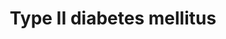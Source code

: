 ---
annotations:
- type: Disease Ontology
  value: hyperglycemia
- type: Pathway Ontology
  value: type 2 diabetes mellitus pathway
- type: Cell Type Ontology
  value: type B pancreatic cell
- type: Disease Ontology
  value: type 2 diabetes mellitus
authors:
- Mkutmon
- MaintBot
description: Insulin resistance is strongly associated with type II diabetes. "Diabetogenic"
  factors including FFA, TNFalpha and cellular stress induce insulin resistance through
  inhibition of IRS1 functions. Serine/threonine phosphorylation, interaction with
  SOCS, regulation of the expression, modification of the cellular localization, and
  degradation represent the molecular mechanisms stimulated by them. Various kinases
  (ERK, JNK, IKKbeta, PKCzeta, PKCtheta and mTOR) are involved in this process.  The
  development of type II diabetes requires impaired beta-cell function. Chronic hyperglycemia
  has been shown to induce multiple defects in beta-cells. Hyperglycemia has been
  proposed to lead to large amounts of reactive oxygen species (ROS) in beta-cells,
  with subsequent damage to cellular components including PDX-1. Loss of PDX-1, a
  critical regulator of insulin promoter activity, has also been proposed as an important
  mechanism leading to beta-cell dysfunction.   Although there is little doubt as
  to the importance of genetic factors in type II diabetes, genetic analysis is difficult
  due to complex interaction among multiple susceptibility genes and between genetic
  and environmental factors. Genetic studies have therefore given very diverse results.
  Kir6.2 and IRS are two of the candidate genes. It is known that Kir6.2 and IRS play
  central roles in insulin secretion and insulin signal transmission, respectively.
last-edited: 2019-08-16
organisms:
- Bos taurus
redirect_from:
- /index.php/Pathway:WP3117
- /instance/WP3117
schema-jsonld:
- '@context': https://schema.org/
  '@id': https://wikipathways.github.io/pathways/WP3117.html
  '@type': Dataset
  creator:
    '@type': Organization
    name: WikiPathways
  description: Insulin resistance is strongly associated with type II diabetes. "Diabetogenic"
    factors including FFA, TNFalpha and cellular stress induce insulin resistance
    through inhibition of IRS1 functions. Serine/threonine phosphorylation, interaction
    with SOCS, regulation of the expression, modification of the cellular localization,
    and degradation represent the molecular mechanisms stimulated by them. Various
    kinases (ERK, JNK, IKKbeta, PKCzeta, PKCtheta and mTOR) are involved in this process.  The
    development of type II diabetes requires impaired beta-cell function. Chronic
    hyperglycemia has been shown to induce multiple defects in beta-cells. Hyperglycemia
    has been proposed to lead to large amounts of reactive oxygen species (ROS) in
    beta-cells, with subsequent damage to cellular components including PDX-1. Loss
    of PDX-1, a critical regulator of insulin promoter activity, has also been proposed
    as an important mechanism leading to beta-cell dysfunction.   Although there is
    little doubt as to the importance of genetic factors in type II diabetes, genetic
    analysis is difficult due to complex interaction among multiple susceptibility
    genes and between genetic and environmental factors. Genetic studies have therefore
    given very diverse results. Kir6.2 and IRS are two of the candidate genes. It
    is known that Kir6.2 and IRS play central roles in insulin secretion and insulin
    signal transmission, respectively.
  keywords:
  - ATP
  - KCNJ11
  - ADIPOQ
  - IKBKB
  - Glucose
  - GK
  - Ca2+
  - SLC2A4
  - Apoptosis
  - SOCS4
  - PRKCZ
  - IRS1
  - CACNA1A
  - PDX1
  - PRKCD
  - MAFA
  - IR-A
  - MAPK8
  - TNF
  - MTOR
  - Pyruvate
  - INS
  - MAPK1
  - SLC2A2
  - PIK3R5
  - PHKA2
  - SURF1
  license: CC0
  name: Type II diabetes mellitus
seo: CreativeWork
title: Type II diabetes mellitus
wpid: WP3117
---